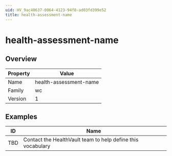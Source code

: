 ```yaml
---
uid: HV_9ac40637-0064-4123-94f8-ad03fd399e52
title: health-assessment-name
---
```


# health-assessment-name

## Overview

Property|Value
---|--- 
Name|health-assessment-name 
Family|wc 
Version|1

## Examples

ID|Name
---|--- 
TBD|Contact the HealthVault team to help define this vocabulary